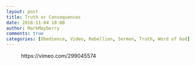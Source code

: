 ```yaml
---
layout: post
title: Truth or Consequences
date: 2018-11-04 18:00
author: MarkMayberry
comments: true
categories: [Obedience, Video, Rebellion, Sermon, Truth, Word of God]
---
```

<!-- wp:core-embed/vimeo {"url":"https://vimeo.com/299045574","type":"video","providerNameSlug":"vimeo","className":"wp-embed-aspect-4-3 wp-has-aspect-ratio"} -->
<figure class="wp-block-embed-vimeo wp-block-embed is-type-video is-provider-vimeo wp-embed-aspect-4-3 wp-has-aspect-ratio"><div class="wp-block-embed__wrapper">
https://vimeo.com/299045574
</div></figure>
<!-- /wp:core-embed/vimeo -->
